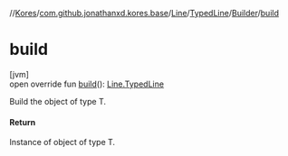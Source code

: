 //[Kores](../../../../../index.md)/[com.github.jonathanxd.kores.base](../../../index.md)/[Line](../../index.md)/[TypedLine](../index.md)/[Builder](index.md)/[build](build.md)

# build

[jvm]\
open override fun [build](build.md)(): [Line.TypedLine](../index.md)

Build the object of type T.

#### Return

Instance of object of type T.
